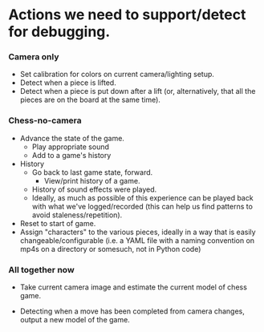 # Actions we need to support/detect for debugging.

### Camera only

* Set calibration for colors on current camera/lighting setup.
* Detect when a piece is lifted.
* Detect when a piece is put down after a lift (or, alternatively, that all the
  pieces are on the board at the same time).

### Chess-no-camera

* Advance the state of the game.
  - Play appropriate sound
  - Add to a game's history
* History
  - Go back to last game state, forward.
    - View/print history of a game.
  - History of sound effects were played.
  - Ideally, as much as possible of this experience can be played back with what
  	we've logged/recorded (this can help us find patterns to avoid
  	staleness/repetition).
* Reset to start of game.
* Assign "characters" to the various pieces, ideally in a way that is easily
  changeable/configurable (i.e. a YAML file with a naming convention on mp4s on
  a directory or somesuch, not in Python code)

### All together now

* Take current camera image and estimate the current model of chess game.

* Detecting when a move has been completed from camera changes, output a new
  model of the game.
